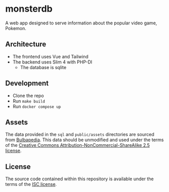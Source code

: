 # monsterdb

A web app designed to serve information about the popular video game, Pokemon.

## Architecture
-   The frontend uses Vue and Tailwind
-   The backend uses Slim 4 with PHP-DI
    -   The database is sqlite

## Development

- Clone the repo
- Run `make build`
- Run `docker compose up`

## Assets
The data provided in the `sql` and `public/assets` directories are sourced from [Bulbapedia](https://bulbapedia.bulbagarden.net).
This data should be unmodified and used under the terms of the [Creative Commons Attribution-NonCommercial-ShareAlike 2.5 license](https://creativecommons.org/licenses/by-nc-sa/2.5/legalcode).

## License
The source code contained within this repository is available under the terms of the [ISC license](https://opensource.org/license/isc-license-txt/).

